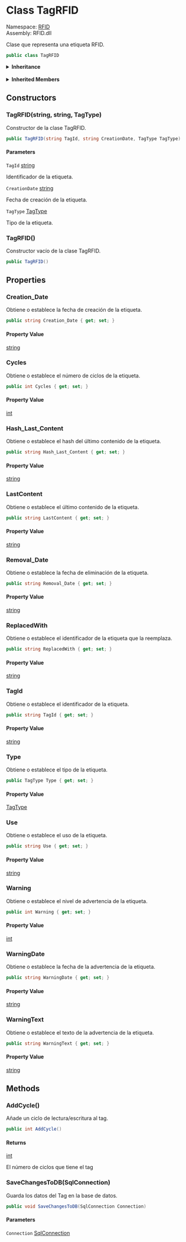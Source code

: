 # <a id="RFID_TagRFID"></a> Class TagRFID

Namespace: [RFID](RFID.md)  
Assembly: RFID.dll  

Clase que representa una etiqueta RFID.

```csharp
public class TagRFID
```

<Details>
<Summary><strong>Inheritance</strong></Summary>

[object](https://learn.microsoft.com/dotnet/api/system.object) ← 
[TagRFID](RFID.TagRFID.md)

</Details><br>

<Details>
<Summary><strong>Inherited Members</strong></Summary>

[object.ToString\(\)](https://learn.microsoft.com/dotnet/api/system.object.tostring), 
[object.Equals\(object\)](https://learn.microsoft.com/dotnet/api/system.object.equals\#system\-object\-equals\(system\-object\)), 
[object.Equals\(object, object\)](https://learn.microsoft.com/dotnet/api/system.object.equals\#system\-object\-equals\(system\-object\-system\-object\)), 
[object.ReferenceEquals\(object, object\)](https://learn.microsoft.com/dotnet/api/system.object.referenceequals), 
[object.GetHashCode\(\)](https://learn.microsoft.com/dotnet/api/system.object.gethashcode), 
[object.GetType\(\)](https://learn.microsoft.com/dotnet/api/system.object.gettype), 
[object.MemberwiseClone\(\)](https://learn.microsoft.com/dotnet/api/system.object.memberwiseclone)

</Details>

## Constructors

### <a id="RFID_TagRFID__ctor_System_String_System_String_RFID_TagType_"></a> TagRFID\(string, string, TagType\)

Constructor de la clase TagRFID.

```csharp
public TagRFID(string TagId, string CreationDate, TagType TagType)
```

#### Parameters

`TagId` [string](https://learn.microsoft.com/dotnet/api/system.string)

Identificador de la etiqueta.

`CreationDate` [string](https://learn.microsoft.com/dotnet/api/system.string)

Fecha de creación de la etiqueta.

`TagType` [TagType](RFID.TagType.md)

Tipo de la etiqueta.

### <a id="RFID_TagRFID__ctor"></a> TagRFID\(\)

Constructor vacío de la clase TagRFID.

```csharp
public TagRFID()
```

## Properties

### <a id="RFID_TagRFID_Creation_Date"></a> Creation\_Date

Obtiene o establece la fecha de creación de la etiqueta.

```csharp
public string Creation_Date { get; set; }
```

#### Property Value

 [string](https://learn.microsoft.com/dotnet/api/system.string)

### <a id="RFID_TagRFID_Cycles"></a> Cycles

Obtiene o establece el número de ciclos de la etiqueta.

```csharp
public int Cycles { get; set; }
```

#### Property Value

 [int](https://learn.microsoft.com/dotnet/api/system.int32)

### <a id="RFID_TagRFID_Hash_Last_Content"></a> Hash\_Last\_Content

Obtiene o establece el hash del último contenido de la etiqueta.

```csharp
public string Hash_Last_Content { get; set; }
```

#### Property Value

 [string](https://learn.microsoft.com/dotnet/api/system.string)

### <a id="RFID_TagRFID_LastContent"></a> LastContent

Obtiene o establece el último contenido de la etiqueta.

```csharp
public string LastContent { get; set; }
```

#### Property Value

 [string](https://learn.microsoft.com/dotnet/api/system.string)

### <a id="RFID_TagRFID_Removal_Date"></a> Removal\_Date

Obtiene o establece la fecha de eliminación de la etiqueta.

```csharp
public string Removal_Date { get; set; }
```

#### Property Value

 [string](https://learn.microsoft.com/dotnet/api/system.string)

### <a id="RFID_TagRFID_ReplacedWith"></a> ReplacedWith

Obtiene o establece el identificador de la etiqueta que la reemplaza.

```csharp
public string ReplacedWith { get; set; }
```

#### Property Value

 [string](https://learn.microsoft.com/dotnet/api/system.string)

### <a id="RFID_TagRFID_TagId"></a> TagId

Obtiene o establece el identificador de la etiqueta.

```csharp
public string TagId { get; set; }
```

#### Property Value

 [string](https://learn.microsoft.com/dotnet/api/system.string)

### <a id="RFID_TagRFID_Type"></a> Type

Obtiene o establece el tipo de la etiqueta.

```csharp
public TagType Type { get; set; }
```

#### Property Value

 [TagType](RFID.TagType.md)

### <a id="RFID_TagRFID_Use"></a> Use

Obtiene o establece el uso de la etiqueta.

```csharp
public string Use { get; set; }
```

#### Property Value

 [string](https://learn.microsoft.com/dotnet/api/system.string)

### <a id="RFID_TagRFID_Warning"></a> Warning

Obtiene o establece el nivel de advertencia de la etiqueta.

```csharp
public int Warning { get; set; }
```

#### Property Value

 [int](https://learn.microsoft.com/dotnet/api/system.int32)

### <a id="RFID_TagRFID_WarningDate"></a> WarningDate

Obtiene o establece la fecha de la advertencia de la etiqueta.

```csharp
public string WarningDate { get; set; }
```

#### Property Value

 [string](https://learn.microsoft.com/dotnet/api/system.string)

### <a id="RFID_TagRFID_WarningText"></a> WarningText

Obtiene o establece el texto de la advertencia de la etiqueta.

```csharp
public string WarningText { get; set; }
```

#### Property Value

 [string](https://learn.microsoft.com/dotnet/api/system.string)

## Methods

### <a id="RFID_TagRFID_AddCycle"></a> AddCycle\(\)

Añade un ciclo de lectura/escritura al tag.

```csharp
public int AddCycle()
```

#### Returns

 [int](https://learn.microsoft.com/dotnet/api/system.int32)

El número de ciclos que tiene el tag

### <a id="RFID_TagRFID_SaveChangesToDB_System_Data_SqlClient_SqlConnection_"></a> SaveChangesToDB\(SqlConnection\)

Guarda los datos del Tag en la base de datos.

```csharp
public void SaveChangesToDB(SqlConnection Connection)
```

#### Parameters

`Connection` [SqlConnection](https://learn.microsoft.com/dotnet/api/system.data.sqlclient.sqlconnection)

